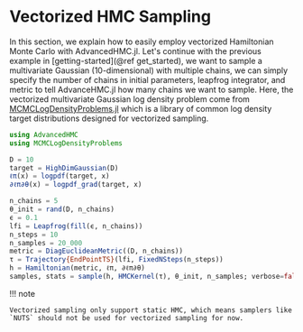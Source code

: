 # Vectorized HMC Sampling

In this section, we explain how to easily employ vectorized Hamiltonian Monte Carlo with AdvancedHMC.jl. Let's continue with the previous example in [getting-started](@ref get_started), we want to sample a multivariate Gaussian (10-dimensional) with multiple chains, we can simply specify the number of chains in initial parameters, leapfrog integrator, and metric to tell AdvanceHMC.jl how many chains we want to sample. Here, the vectorized multivariate Gaussian log density problem come from [MCMCLogDensityProblems.jl](https://github.com/chalk-lab/MCMCLogDensityProblems.jl) which is a library of common log density target distributions designed for vectorized sampling.

```julia
using AdvancedHMC
using MCMCLogDensityProblems

D = 10
target = HighDimGaussian(D)
ℓπ(x) = logpdf(target, x)
∂ℓπ∂θ(x) = logpdf_grad(target, x)

n_chains = 5
θ_init = rand(D, n_chains)
ϵ = 0.1
lfi = Leapfrog(fill(ϵ, n_chains))
n_steps = 10
n_samples = 20_000
metric = DiagEuclideanMetric((D, n_chains))
τ = Trajectory{EndPointTS}(lfi, FixedNSteps(n_steps))
h = Hamiltonian(metric, ℓπ, ∂ℓπ∂θ)
samples, stats = sample(h, HMCKernel(τ), θ_init, n_samples; verbose=false)
```

!!! note
    
    Vectorized sampling only support static HMC, which means samplers like `NUTS` should not be used for vectorized sampling for now.
